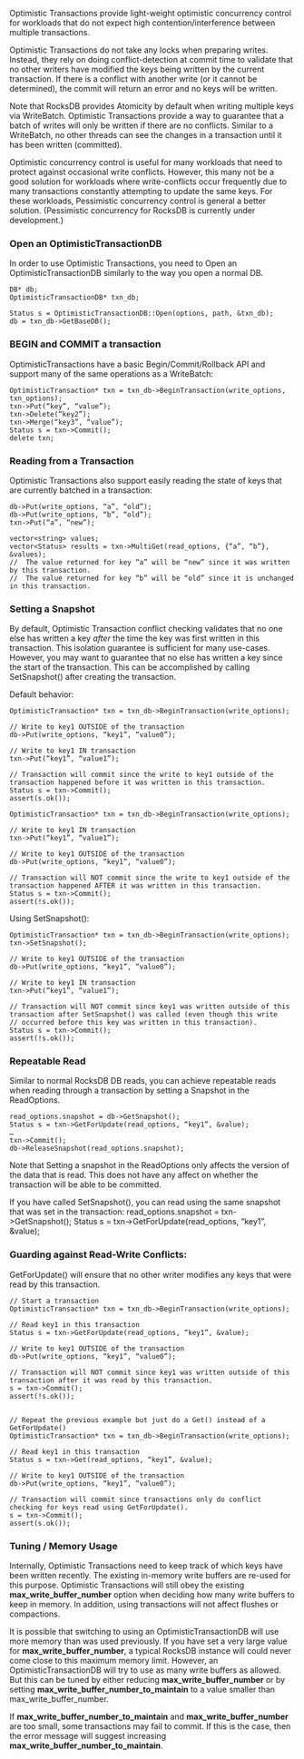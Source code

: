 
Optimistic Transactions provide light-weight optimistic concurrency control for workloads that do not expect high contention/interference between multiple transactions.  

Optimistic Transactions do not take any locks when preparing writes.  Instead, they rely on doing conflict-detection at commit time to validate that no other writers have modified the keys being written by the current transaction.  If there is a conflict with another write (or it cannot be determined), the commit will return an error and no keys will be written.

Note that RocksDB provides Atomicity by default when writing multiple keys via WriteBatch.  Optimistic Transactions provide a way to guarantee that a batch of writes will only be written if there are no conflicts.  Similar to a WriteBatch, no other threads can see the changes in a transaction until it has been written (committed).

Optimistic concurrency control is useful for many workloads that need to protect against occasional write conflicts.  However, this many not be a good solution for workloads where write-conflicts occur frequently due to many transactions constantly attempting to update the same keys.  For these workloads, Pessimistic concurrency control is general a better solution.  (Pessimistic concurrency for RocksDB is currently under development.)

### Open an OptimisticTransactionDB
In order to use Optimistic Transactions, you need to Open an OptimisticTransactionDB similarly to the way you open a normal DB.

	DB* db;
  	OptimisticTransactionDB* txn_db;

  	Status s = OptimisticTransactionDB::Open(options, path, &txn_db);
  	db = txn_db->GetBaseDB();

### BEGIN and COMMIT a transaction
OptimisticTransactions have a basic Begin/Commit/Rollback API and support many of the same operations as a WriteBatch:

	OptimisticTransaction* txn = txn_db->BeginTransaction(write_options, txn_options);
	txn->Put(“key”, “value”);
	txn->Delete(“key2”);
	txn->Merge(“key3”, “value”);
	Status s = txn->Commit();
	delete txn;

### Reading from a Transaction           
Optimistic Transactions also support easily reading the state of keys that are currently batched in a transaction:

	db->Put(write_options, “a”, “old”);
	db->Put(write_options, “b”, “old”);
	txn->Put(“a”, “new”);

	vector<string> values;
	vector<Status> results = txn->MultiGet(read_options, {“a”, “b”}, &values);
	//  The value returned for key “a” will be “new” since it was written by this transaction.
	//  The value returned for key “b” will be “old” since it is unchanged in this transaction.

### Setting a Snapshot

By default, Optimistic Transaction conflict checking validates that no one else has written a key *after* the time the key was first written in this transaction.  This isolation guarantee is sufficient for many use-cases.  However, you may want to guarantee that no else has written a key since the start of the transaction.  This can be accomplished by calling SetSnapshot() after creating the transaction.

Default behavior:

	OptimisticTransaction* txn = txn_db->BeginTransaction(write_options);

	// Write to key1 OUTSIDE of the transaction
	db->Put(write_options, “key1”, “value0”);

	// Write to key1 IN transaction
	txn->Put(“key1”, “value1”);

	// Transaction will commit since the write to key1 outside of the transaction happened before it was written in this transaction.
	Status s = txn->Commit();
	assert(s.ok());
 
	OptimisticTransaction* txn = txn_db->BeginTransaction(write_options);

	// Write to key1 IN transaction
	txn->Put(“key1”, “value1”);

	// Write to key1 OUTSIDE of the transaction
	db->Put(write_options, “key1”, “value0”);

	// Transaction will NOT commit since the write to key1 outside of the transaction happened AFTER it was written in this transaction.
	Status s = txn->Commit();
	assert(!s.ok());

Using SetSnapshot():

	OptimisticTransaction* txn = txn_db->BeginTransaction(write_options);
	txn->SetSnapshot();

	// Write to key1 OUTSIDE of the transaction
	db->Put(write_options, “key1”, “value0”);

	// Write to key1 IN transaction
	txn->Put(“key1”, “value1”);

	// Transaction will NOT commit since key1 was written outside of this transaction after SetSnapshot() was called (even though this write
	// occurred before this key was written in this transaction).
	Status s = txn->Commit();
	assert(!s.ok());

### Repeatable Read
Similar to normal RocksDB DB reads, you can achieve repeatable reads when reading through a transaction by setting a Snapshot in the ReadOptions.

	read_options.snapshot = db->GetSnapshot();
	Status s = txn->GetForUpdate(read_options, “key1”, &value);
	…
	txn->Commit();
	db->ReleaseSnapshot(read_options.snapshot);

Note that Setting a snapshot in the ReadOptions only affects the version of the data that is read.  This does not have any affect on whether the transaction will be able to be committed.

If you have called SetSnapshot(), you can read using the same snapshot that was set in the transaction:
	read_options.snapshot = txn->GetSnapshot();
	Status s = txn->GetForUpdate(read_options, “key1”, &value);
	

### Guarding against Read-Write Conflicts:
GetForUpdate() will ensure that no other writer modifies any keys that were read by this transaction.

	// Start a transaction 
	OptimisticTransaction* txn = txn_db->BeginTransaction(write_options);

	// Read key1 in this transaction
	Status s = txn->GetForUpdate(read_options, “key1”, &value);

	// Write to key1 OUTSIDE of the transaction
	db->Put(write_options, “key1”, “value0”);

	// Transaction will NOT commit since key1 was written outside of this transaction after it was read by this transaction.
	s = txn->Commit();
	assert(!s.ok());


	// Repeat the previous example but just do a Get() instead of a GetForUpdate()
	OptimisticTransaction* txn = txn_db->BeginTransaction(write_options);

	// Read key1 in this transaction
	Status s = txn->Get(read_options, “key1”, &value);

	// Write to key1 OUTSIDE of the transaction
	db->Put(write_options, “key1”, “value0”);

	// Transaction will commit since transactions only do conflict checking for keys read using GetForUpdate().
	s = txn->Commit();
	assert(s.ok());


### Tuning / Memory Usage

Internally, Optimistic Transactions need to keep track of which keys have been written recently.  The existing in-memory write buffers are re-used for this purpose.  Optimistic Transactions will still obey the existing **max_write_buffer_number** option when deciding how many write buffers to keep in memory.  In addition, using transactions will not affect flushes or compactions.

It is possible that switching to using an OptimisticTransactionDB will use more memory than was used previously.  If you have set a very large value for **max_write_buffer_number**, a typical RocksDB instance will could never come close to this maximum memory limit.  However, an OptimisticTransactionDB will try to use as many write buffers as allowed.  But this can be tuned by either reducing **max_write_buffer_number** or by setting **max_write_buffer_number_to_maintain** to a value smaller than max_write_buffer_number.

If **max_write_buffer_number_to_maintain** and **max_write_buffer_number** are too small, some transactions may fail to commit.  If this is the case, then the error message will suggest increasing **max_write_buffer_number_to_maintain**.
